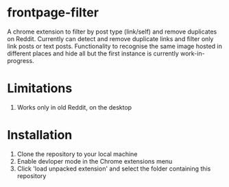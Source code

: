 # frontpage-filter

A chrome extension to filter by post type (link/self) and remove duplicates on Reddit. Currently can detect and remove duplicate links and filter only link posts or text posts. Functionality to recognise the same image hosted in different places and hide all but the first instance is currently work-in-progress. 

# Limitations

1. Works only in old Reddit, on the desktop

# Installation

1. Clone the repository to your local machine
2. Enable devloper mode in the Chrome extensions menu
3. Click 'load unpacked extension' and select the folder containing this repository
